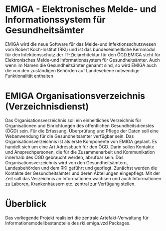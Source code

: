# EMIGA - Elektronisches Melde- und Informationssystem für Gesundheitsämter
EMIGA wird die neue Software für das Melde-und Infektionsschutzwesen vom Robert Koch-Institut (RKI) und ist das bundeseinheitliche Kernmodul für den Infektionsschutz der IT-Zielarchitektur
für den ÖGD.EMIGA steht für Elektronisches Melde-und Informationssystem für Gesundheitsämter. Auch wenn im Namen die Gesundheitsämter genannt sind, so wird EMIGA auch die von den zuständigen Behörden auf Landesebene notwendige Funktionalität enthalten
# EMIGA Organisationsverzeichnis (Verzeichnisdienst)
Das Organisationsverzeichnis soll ein einheitliches Verzeichnis für Organisationen und Einrichtungen des öffentlichen Gesundheitsdienstes (ÖGD) sein. Für die Erfassung, Überprüfung und Pflege der Daten soll eine Webanwendung für die Gesundheitsämter verfügbar sein. Das Organisationsverzeichnis ist als erste Komponente von EMIGA geplant. Es handelt sich um eine Art Adressbuch für den ÖGD. Darin sollen Kontakte und Ansprechpersonen, die für die Zusammenarbeit und Kommunikation innerhalb des ÖGD gebraucht werden, abrufbar sein. Das Organisationsverzeichnis wird von den Gesundheitsämtern, Landesbehörden und dem RKI geführt und gepflegt.
Zunächst werden die Kontakte der Gesundheitsämter und deren Abteilungen eingepflegt. Mit der Zeit soll das Verzeichnis an Informationen wachsen und auch Informationen zu Laboren, Krankenhäusern etc. zentral zur Verfügung stellen.
# Überblick
Das vorliegende Projekt realisiert die zentrale Artefakt-Verwaltung für Informationsmodellbestandteile des rki.emiga.vzd Packages.
